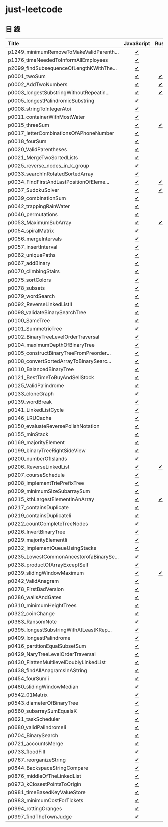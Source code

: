 # just-leetcode

## 目 錄

| Title                                  | JavaScript    | Rust          |
|:---------------------------------------|:-------------:|:-------------:|
|p1249_minimumRemoveToMakeValidParenth...|[✔][p1249_js]  |               |
|p1376_timeNeededToInformAllEmployees    |[✔][p1376_js]  |               |
|p2099_findSubsequenceOfLengthKWithThe...|[✔][p2099_js]  |               |
|p0001_twoSum                            |[✔][p0001_js]  |[✔][p0001_rs]  |
|p0002_AddTwoNumbers                     |[✔][p0002_js]  |[✔][p0002_rs]  |
|p0003_longestSubstringWithoutRepeatin...|[✔][p0003_js]  |[✔][p0003_rs]  |
|p0005_longestPalindromicSubstring       |[✔][p0005_js]  |               |
|p0008_stringToIntegerAtoi               |[✔][p0008_js]  |               |
|p0011_containerWithMostWater            |[✔][p0011_js]  |               |
|p0015_threeSum                          |[✔][p0015_js]  |[✔][p0015_rs]  |
|p0017_letterCombinationsOfAPhoneNumber  |[✔][p0017_js]  |               |
|p0018_fourSum                           |[✔][p0018_js]  |               |
|p0020_ValidParentheses                  |[✔][p0020_js]  |               |
|p0021_MergeTwoSortedLists               |[✔][p0021_js]  |               |
|p0025_reverse_nodes_in_k_group          |[✔][p0025_js]  |               |
|p0033_searchInRotatedSortedArray        |[✔][p0033_js]  |               |
|p0034_FindFirstAndLastPositionOfEleme...|[✔][p0034_js]  |[✔][p0034_rs]  |
|p0037_SudokuSolver                      |[✔][p0037_js]  |[✔][p0037_rs]  |
|p0039_combinationSum                    |[✔][p0039_js]  |               |
|p0042_trappingRainWater                 |[✔][p0042_js]  |               |
|p0046_permutations                      |[✔][p0046_js]  |               |
|p0053_MaximumSubArray                   |[✔][p0053_js]  |[✔][p0053_rs]  |
|p0054_spiralMatrix                      |[✔][p0054_js]  |               |
|p0056_mergeIntervals                    |[✔][p0056_js]  |               |
|p0057_insertInterval                    |[✔][p0057_js]  |               |
|p0062_uniquePaths                       |[✔][p0062_js]  |               |
|p0067_addBinary                         |[✔][p0067_js]  |               |
|p0070_climbingStairs                    |[✔][p0070_js]  |               |
|p0075_sortColors                        |[✔][p0075_js]  |               |
|p0078_subsets                           |[✔][p0078_js]  |               |
|p0079_wordSearch                        |[✔][p0079_js]  |               |
|p0092_ReverseLinkedListII               |[✔][p0092_js]  |               |
|p0098_validateBinarySearchTree          |[✔][p0098_js]  |               |
|p0100_SameTree                          |[✔][p0100_js]  |               |
|p0101_SummetricTree                     |[✔][p0101_js]  |               |
|p0102_BinaryTreeLevelOrderTraversal     |[✔][p0102_js]  |               |
|p0104_maximumDepthOfBinaryTree          |[✔][p0104_js]  |               |
|p0105_constructBinaryTreeFromPreorder...|[✔][p0105_js]  |               |
|p0108_convertSortedArrayToBinarySearc...|[✔][p0108_js]  |               |
|p0110_BalancedBinaryTree                |[✔][p0110_js]  |               |
|p0121_BestTimeToBuyAndSellStock         |[✔][p0121_js]  |               |
|p0125_ValidPalindrome                   |[✔][p0125_js]  |               |
|p0133_cloneGraph                        |[✔][p0133_js]  |               |
|p0139_wordBreak                         |[✔][p0139_js]  |               |
|p0141_LinkedListCycle                   |[✔][p0141_js]  |               |
|p0146_LRUCache                          |[✔][p0146_js]  |               |
|p0150_evaluateReversePolishNotation     |[✔][p0150_js]  |               |
|p0155_minStack                          |[✔][p0155_js]  |               |
|p0169_majorityElement                   |[✔][p0169_js]  |               |
|p0199_binaryTreeRightSideView           |[✔][p0199_js]  |               |
|p0200_numberOfIslands                   |[✔][p0200_js]  |               |
|p0206_ReverseLinkedList                 |[✔][p0206_js]  |[✔][p0206_rs]  |
|p0207_courseSchedule                    |[✔][p0207_js]  |               |
|p0208_implementTriePrefixTree           |[✔][p0208_js]  |               |
|p0209_minimumSizeSubarraySum            |[✔][p0209_js]  |               |
|p0215_kthLargestElementInAnArray        |[✔][p0215_js]  |[✔][p0215_rs]  |
|p0217_containsDuplicate                 |[✔][p0217_js]  |               |
|p0219_containsDuplicateIi               |[✔][p0219_js]  |               |
|p0222_countCompleteTreeNodes            |[✔][p0222_js]  |               |
|p0226_InvertBinaryTree                  |[✔][p0226_js]  |               |
|p0229_majorityElementIi                 |[✔][p0229_js]  |               |
|p0232_implementQueueUsingStacks         |[✔][p0232_js]  |               |
|p0235_LowestCommonAncestorofaBinarySe...|[✔][p0235_js]  |               |
|p0238_productOfArrayExceptSelf          |[✔][p0238_js]  |               |
|p0239_slidingWindowMaximum              |[✔][p0239_js]  |[✔][p0239_rs]  |
|p0242_ValidAnagram                      |[✔][p0242_js]  |               |
|p0278_FirstBadVersion                   |[✔][p0278_js]  |               |
|p0286_wallsAndGates                     |[✔][p0286_js]  |               |
|p0310_minimumHeightTrees                |[✔][p0310_js]  |               |
|p0322_coinChange                        |[✔][p0322_js]  |               |
|p0383_RansomNote                        |[✔][p0383_js]  |               |
|p0395_longestSubstringWithAtLeastKRep...|[✔][p0395_js]  |               |
|p0409_longestPalindrome                 |[✔][p0409_js]  |               |
|p0416_partitionEqualSubsetSum           |[✔][p0416_js]  |               |
|p0429_NaryTreeLevelOrderTraversal       |[✔][p0429_js]  |               |
|p0430_FlattenMultilevelDoublyLinkedList |[✔][p0430_js]  |               |
|p0438_findAllAnagramsInAString          |[✔][p0438_js]  |               |
|p0454_fourSumii                         |[✔][p0454_js]  |               |
|p0480_slidingWindowMedian               |[✔][p0480_js]  |               |
|p0542_01Matrix                          |[✔][p0542_js]  |               |
|p0543_diameterOfBinaryTree              |[✔][p0543_js]  |               |
|p0560_subarraySumEqualsK                |[✔][p0560_js]  |               |
|p0621_taskScheduler                     |[✔][p0621_js]  |               |
|p0680_validPalindromeIi                 |[✔][p0680_js]  |               |
|p0704_BinarySearch                      |[✔][p0704_js]  |               |
|p0721_accountsMerge                     |[✔][p0721_js]  |               |
|p0733_floodFill                         |[✔][p0733_js]  |               |
|p0767_reorganizeString                  |[✔][p0767_js]  |               |
|p0844_BackspaceStringCompare            |[✔][p0844_js]  |               |
|p0876_middleOfTheLinkedList             |[✔][p0876_js]  |               |
|p0973_kClosestPointsToOrigin            |[✔][p0973_js]  |               |
|p0981_timeBasedKeyValueStore            |[✔][p0981_js]  |               |
|p0983_minimumCostForTickets             |[✔][p0983_js]  |               |
|p0994_rottingOranges                    |[✔][p0994_js]  |               |
|p0997_findTheTownJudge                  |[✔][p0997_js]  |               |

<!-- 1249 -->
[p1249_js]: https://github.com/nilswg/just-leetcode/blob/main//JS/Stack/medium/p1249_minimumRemoveToMakeValidParentheses.js

<!-- 1376 -->
[p1376_js]: https://github.com/nilswg/just-leetcode/blob/main//JS/Graph/medium/p1376_timeNeededToInformAllEmployees.js

<!-- 2099 -->
[p2099_js]: https://github.com/nilswg/just-leetcode/blob/main//JS/Heap/easy/p2099_findSubsequenceOfLengthKWithTheLargestSum.js

<!-- 0001 -->
[p0001_js]: https://github.com/nilswg/just-leetcode/blob/main//JS/HashTable/easy/p0001_twoSum.js
[p0001_rs]: https://github.com/nilswg/just-leetcode/blob/main//Rust/src/problems/p0001_two_sum.rs

<!-- 0002 -->
[p0002_js]: https://github.com/nilswg/just-leetcode/blob/main//JS/LinkedList/medium/p0002_AddTwoNumbers.js
[p0002_rs]: https://github.com/nilswg/just-leetcode/blob/main//Rust/src/problems/p0002_add_two_numbers.rs

<!-- 0003 -->
[p0003_js]: https://github.com/nilswg/just-leetcode/blob/main//JS/SlidingWindow/medium/p0003_longestSubstringWithoutRepeatingCharacters.js
[p0003_rs]: https://github.com/nilswg/just-leetcode/blob/main//Rust/src/problems/p0003_length_of_longest_substring.rs

<!-- 0005 -->
[p0005_js]: https://github.com/nilswg/just-leetcode/blob/main//JS/DP/medium/p0005_longestPalindromicSubstring.js

<!-- 0008 -->
[p0008_js]: https://github.com/nilswg/just-leetcode/blob/main//JS/String/medium/p0008_stringToIntegerAtoi.js

<!-- 0011 -->
[p0011_js]: https://github.com/nilswg/just-leetcode/blob/main//JS/Greedy/medium/p0011_containerWithMostWater.js

<!-- 0015 -->
[p0015_js]: https://github.com/nilswg/just-leetcode/blob/main//JS/HashTable/medium/p0015_threeSum.js
[p0015_rs]: https://github.com/nilswg/just-leetcode/blob/main//Rust/src/problems/p0015_three_sum.rs

<!-- 0017 -->
[p0017_js]: https://github.com/nilswg/just-leetcode/blob/main//JS/BackTracking/medium/p0017_letterCombinationsOfAPhoneNumber.js

<!-- 0018 -->
[p0018_js]: https://github.com/nilswg/just-leetcode/blob/main//JS/HashTable/medium/p0018_fourSum.js

<!-- 0020 -->
[p0020_js]: https://github.com/nilswg/just-leetcode/blob/main//JS/Stack/easy/p0020_ValidParentheses.js

<!-- 0021 -->
[p0021_js]: https://github.com/nilswg/just-leetcode/blob/main//JS/LinkedList/easy/p0021_MergeTwoSortedLists.js

<!-- 0025 -->
[p0025_js]: https://github.com/nilswg/just-leetcode/blob/main//JS/LinkedList/hard/p0025_reverse_nodes_in_k_group.js

<!-- 0033 -->
[p0033_js]: https://github.com/nilswg/just-leetcode/blob/main//JS/BinarySearch/medium/p0033_searchInRotatedSortedArray.js

<!-- 0034 -->
[p0034_js]: https://github.com/nilswg/just-leetcode/blob/main//JS/BinarySearch/medium/p0034_FindFirstAndLastPositionOfElementInSortedArray.js
[p0034_rs]: https://github.com/nilswg/just-leetcode/blob/main//Rust/src/problems/p0034_find_first_and_last_position_of_element_in_sorted_array.rs

<!-- 0037 -->
[p0037_js]: https://github.com/nilswg/just-leetcode/blob/main//JS/BackTracking/hard/p0037_SudokuSolver.js
[p0037_rs]: https://github.com/nilswg/just-leetcode/blob/main//Rust/src/problems/p0037_sudoku_solver.rs

<!-- 0039 -->
[p0039_js]: https://github.com/nilswg/just-leetcode/blob/main//JS/BackTracking/medium/p0039_combinationSum.js

<!-- 0042 -->
[p0042_js]: https://github.com/nilswg/just-leetcode/blob/main//JS/Greedy/hard/p0042_trappingRainWater.js

<!-- 0046 -->
[p0046_js]: https://github.com/nilswg/just-leetcode/blob/main//JS/BackTracking/medium/p0046_permutations.js

<!-- 0053 -->
[p0053_js]: https://github.com/nilswg/just-leetcode/blob/main//JS/SubArray/easy/p0053_MaximumSubArray.js
[p0053_rs]: https://github.com/nilswg/just-leetcode/blob/main//Rust/src/problems/p0053_maximum_subarray.rs

<!-- 0054 -->
[p0054_js]: https://github.com/nilswg/just-leetcode/blob/main//JS/Array/medium/p0054_spiralMatrix.js

<!-- 0056 -->
[p0056_js]: https://github.com/nilswg/just-leetcode/blob/main//JS/Array/medium/p0056_mergeIntervals.js

<!-- 0057 -->
[p0057_js]: https://github.com/nilswg/just-leetcode/blob/main//JS/Array/medium/p0057_insertInterval.js

<!-- 0062 -->
[p0062_js]: https://github.com/nilswg/just-leetcode/blob/main//JS/DP/medium/p0062_uniquePaths.js

<!-- 0067 -->
[p0067_js]: https://github.com/nilswg/just-leetcode/blob/main//JS/Numbers/easy/p0067_addBinary.js

<!-- 0070 -->
[p0070_js]: https://github.com/nilswg/just-leetcode/blob/main//JS/DP/easy/p0070_climbingStairs.js

<!-- 0075 -->
[p0075_js]: https://github.com/nilswg/just-leetcode/blob/main//JS/Sort/medium/p0075_sortColors.js

<!-- 0078 -->
[p0078_js]: https://github.com/nilswg/just-leetcode/blob/main//JS/BackTracking/medium/p0078_subsets.js

<!-- 0079 -->
[p0079_js]: https://github.com/nilswg/just-leetcode/blob/main//JS/BackTracking/medium/p0079_wordSearch.js

<!-- 0092 -->
[p0092_js]: https://github.com/nilswg/just-leetcode/blob/main//JS/LinkedList/medium/p0092_ReverseLinkedListII.js

<!-- 0098 -->
[p0098_js]: https://github.com/nilswg/just-leetcode/blob/main//JS/BinaryTree/medium/p0098_validateBinarySearchTree.js

<!-- 0100 -->
[p0100_js]: https://github.com/nilswg/just-leetcode/blob/main//JS/BinaryTree/easy/p0100_SameTree.js

<!-- 0101 -->
[p0101_js]: https://github.com/nilswg/just-leetcode/blob/main//JS/BinaryTree/easy/p0101_SummetricTree.js

<!-- 0102 -->
[p0102_js]: https://github.com/nilswg/just-leetcode/blob/main//JS/BinaryTree/medium/p0102_BinaryTreeLevelOrderTraversal.js

<!-- 0104 -->
[p0104_js]: https://github.com/nilswg/just-leetcode/blob/main//JS/BinaryTree/easy/p0104_maximumDepthOfBinaryTree.js

<!-- 0105 -->
[p0105_js]: https://github.com/nilswg/just-leetcode/blob/main//JS/BinaryTree/medium/p0105_constructBinaryTreeFromPreorderAndInorderTraversal.js

<!-- 0108 -->
[p0108_js]: https://github.com/nilswg/just-leetcode/blob/main//JS/BinaryTree/medium/p0108_convertSortedArrayToBinarySearchTree.js

<!-- 0110 -->
[p0110_js]: https://github.com/nilswg/just-leetcode/blob/main//JS/BinaryTree/easy/p0110_BalancedBinaryTree.js

<!-- 0121 -->
[p0121_js]: https://github.com/nilswg/just-leetcode/blob/main//JS/DP/easy/p0121_BestTimeToBuyAndSellStock.js

<!-- 0125 -->
[p0125_js]: https://github.com/nilswg/just-leetcode/blob/main//JS/TwoPointers/easy/p0125_ValidPalindrome.js

<!-- 0133 -->
[p0133_js]: https://github.com/nilswg/just-leetcode/blob/main//JS/Graph/medium/p0133_cloneGraph.js

<!-- 0139 -->
[p0139_js]: https://github.com/nilswg/just-leetcode/blob/main//JS/DP/medium/p0139_wordBreak.js

<!-- 0141 -->
[p0141_js]: https://github.com/nilswg/just-leetcode/blob/main//JS/LinkedList/easy/p0141_LinkedListCycle.js

<!-- 0146 -->
[p0146_js]: https://github.com/nilswg/just-leetcode/blob/main//JS/LinkedList/medium/p0146_LRUCache.js

<!-- 0150 -->
[p0150_js]: https://github.com/nilswg/just-leetcode/blob/main//JS/Stack/medium/p0150_evaluateReversePolishNotation.js

<!-- 0155 -->
[p0155_js]: https://github.com/nilswg/just-leetcode/blob/main//JS/Stack/medium/p0155_minStack.js

<!-- 0169 -->
[p0169_js]: https://github.com/nilswg/just-leetcode/blob/main//JS/HashTable/easy/p0169_majorityElement.js

<!-- 0199 -->
[p0199_js]: https://github.com/nilswg/just-leetcode/blob/main//JS/BinaryTree/medium/p0199_binaryTreeRightSideView.js

<!-- 0200 -->
[p0200_js]: https://github.com/nilswg/just-leetcode/blob/main//JS/BFS-DFS/medium/p0200_numberOfIslands.js

<!-- 0206 -->
[p0206_js]: https://github.com/nilswg/just-leetcode/blob/main//JS/LinkedList/easy/p0206_ReverseLinkedList.js
[p0206_rs]: https://github.com/nilswg/just-leetcode/blob/main//Rust/src/problems/p0206_reverse_linked_list.rs

<!-- 0207 -->
[p0207_js]: https://github.com/nilswg/just-leetcode/blob/main//JS/Graph/medium/p0207_courseSchedule.js

<!-- 0208 -->
[p0208_js]: https://github.com/nilswg/just-leetcode/blob/main//JS/Trie/medium/p0208_implementTriePrefixTree.js

<!-- 0209 -->
[p0209_js]: https://github.com/nilswg/just-leetcode/blob/main//JS/PrefixSum/medium/p0209_minimumSizeSubarraySum.js

<!-- 0215 -->
[p0215_js]: https://github.com/nilswg/just-leetcode/blob/main//JS/Sort/medium/p0215_kthLargestElementInAnArray.js
[p0215_rs]: https://github.com/nilswg/just-leetcode/blob/main//Rust/src/problems/p0215_kth_largest_element_in_an_array.rs

<!-- 0217 -->
[p0217_js]: https://github.com/nilswg/just-leetcode/blob/main//JS/HashTable/easy/p0217_containsDuplicate.js

<!-- 0219 -->
[p0219_js]: https://github.com/nilswg/just-leetcode/blob/main//JS/HashTable/easy/p0219_containsDuplicateIi.js

<!-- 0222 -->
[p0222_js]: https://github.com/nilswg/just-leetcode/blob/main//JS/BinaryTree/medium/p0222_countCompleteTreeNodes.js

<!-- 0226 -->
[p0226_js]: https://github.com/nilswg/just-leetcode/blob/main//JS/BinaryTree/easy/p0226_InvertBinaryTree.js

<!-- 0229 -->
[p0229_js]: https://github.com/nilswg/just-leetcode/blob/main//JS/HashTable/medium/p0229_majorityElementIi.js

<!-- 0232 -->
[p0232_js]: https://github.com/nilswg/just-leetcode/blob/main//JS/Queue/easy/p0232_implementQueueUsingStacks.js

<!-- 0235 -->
[p0235_js]: https://github.com/nilswg/just-leetcode/blob/main//JS/BinaryTree/easy/p0235_LowestCommonAncestorofaBinarySearchTree.js

<!-- 0238 -->
[p0238_js]: https://github.com/nilswg/just-leetcode/blob/main//JS/PrefixSum/medium/p0238_productOfArrayExceptSelf.js

<!-- 0239 -->
[p0239_js]: https://github.com/nilswg/just-leetcode/blob/main//JS/SlidingWindow/hard/p0239_slidingWindowMaximum.js
[p0239_rs]: https://github.com/nilswg/just-leetcode/blob/main//Rust/src/problems/p0239_sliding_window_maximum.rs

<!-- 0242 -->
[p0242_js]: https://github.com/nilswg/just-leetcode/blob/main//JS/HashTable/easy/p0242_ValidAnagram.js

<!-- 0278 -->
[p0278_js]: https://github.com/nilswg/just-leetcode/blob/main//JS/BinarySearch/easy/p0278_FirstBadVersion.js

<!-- 0286 -->
[p0286_js]: https://github.com/nilswg/just-leetcode/blob/main//JS/BFS-DFS/medium/p0286_wallsAndGates.js

<!-- 0310 -->
[p0310_js]: https://github.com/nilswg/just-leetcode/blob/main//JS/Graph/medium/p0310_minimumHeightTrees.js

<!-- 0322 -->
[p0322_js]: https://github.com/nilswg/just-leetcode/blob/main//JS/DP/medium/p0322_coinChange.js

<!-- 0383 -->
[p0383_js]: https://github.com/nilswg/just-leetcode/blob/main//JS/HashTable/easy/p0383_RansomNote.js

<!-- 0395 -->
[p0395_js]: https://github.com/nilswg/just-leetcode/blob/main//JS/SlidingWindow/medium/p0395_longestSubstringWithAtLeastKRepeatingCharacters.js

<!-- 0409 -->
[p0409_js]: https://github.com/nilswg/just-leetcode/blob/main//JS/HashTable/easy/p0409_longestPalindrome.js

<!-- 0416 -->
[p0416_js]: https://github.com/nilswg/just-leetcode/blob/main//JS/DP/medium/p0416_partitionEqualSubsetSum.js

<!-- 0429 -->
[p0429_js]: https://github.com/nilswg/just-leetcode/blob/main//JS/BinaryTree/medium/p0429_NaryTreeLevelOrderTraversal.js

<!-- 0430 -->
[p0430_js]: https://github.com/nilswg/just-leetcode/blob/main//JS/LinkedList/medium/p0430_FlattenMultilevelDoublyLinkedList.js

<!-- 0438 -->
[p0438_js]: https://github.com/nilswg/just-leetcode/blob/main//JS/SlidingWindow/medium/p0438_findAllAnagramsInAString.js

<!-- 0454 -->
[p0454_js]: https://github.com/nilswg/just-leetcode/blob/main//JS/HashTable/medium/p0454_fourSumii.js

<!-- 0480 -->
[p0480_js]: https://github.com/nilswg/just-leetcode/blob/main//JS/SlidingWindow/hard/p0480_slidingWindowMedian.js

<!-- 0542 -->
[p0542_js]: https://github.com/nilswg/just-leetcode/blob/main//JS/BFS-DFS/medium/p0542_01Matrix.js

<!-- 0543 -->
[p0543_js]: https://github.com/nilswg/just-leetcode/blob/main//JS/BinaryTree/easy/p0543_diameterOfBinaryTree.js

<!-- 0560 -->
[p0560_js]: https://github.com/nilswg/just-leetcode/blob/main//JS/PrefixSum/medium/p0560_subarraySumEqualsK.js

<!-- 0621 -->
[p0621_js]: https://github.com/nilswg/just-leetcode/blob/main//JS/Heap/medium/p0621_taskScheduler.js

<!-- 0680 -->
[p0680_js]: https://github.com/nilswg/just-leetcode/blob/main//JS/TwoPointers/easy/p0680_validPalindromeIi.js

<!-- 0704 -->
[p0704_js]: https://github.com/nilswg/just-leetcode/blob/main//JS/BinarySearch/easy/p0704_BinarySearch.js

<!-- 0721 -->
[p0721_js]: https://github.com/nilswg/just-leetcode/blob/main//JS/UnionFind/medium/p0721_accountsMerge.js

<!-- 0733 -->
[p0733_js]: https://github.com/nilswg/just-leetcode/blob/main//JS/BFS-DFS/easy/p0733_floodFill.js

<!-- 0767 -->
[p0767_js]: https://github.com/nilswg/just-leetcode/blob/main//JS/Heap/medium/p0767_reorganizeString.js

<!-- 0844 -->
[p0844_js]: https://github.com/nilswg/just-leetcode/blob/main//JS/TwoPointers/easy/p0844_BackspaceStringCompare.js

<!-- 0876 -->
[p0876_js]: https://github.com/nilswg/just-leetcode/blob/main//JS/LinkedList/easy/p0876_middleOfTheLinkedList.js

<!-- 0973 -->
[p0973_js]: https://github.com/nilswg/just-leetcode/blob/main//JS/Sort/medium/p0973_kClosestPointsToOrigin.js

<!-- 0981 -->
[p0981_js]: https://github.com/nilswg/just-leetcode/blob/main//JS/BinarySearch/medium/p0981_timeBasedKeyValueStore.js

<!-- 0983 -->
[p0983_js]: https://github.com/nilswg/just-leetcode/blob/main//JS/DP/medium/p0983_minimumCostForTickets.js

<!-- 0994 -->
[p0994_js]: https://github.com/nilswg/just-leetcode/blob/main//JS/BFS-DFS/medium/p0994_rottingOranges.js

<!-- 0997 -->
[p0997_js]: https://github.com/nilswg/just-leetcode/blob/main//JS/Graph/easy/p0997_findTheTownJudge.js


